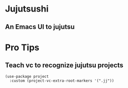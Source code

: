 # Jujutsushi
## An Emacs UI to jujutsu


# Pro Tips

## Teach vc to recognize jujutsu projects

```elisp
(use-package project
  :custom (project-vc-extra-root-markers '(".jj"))
```
